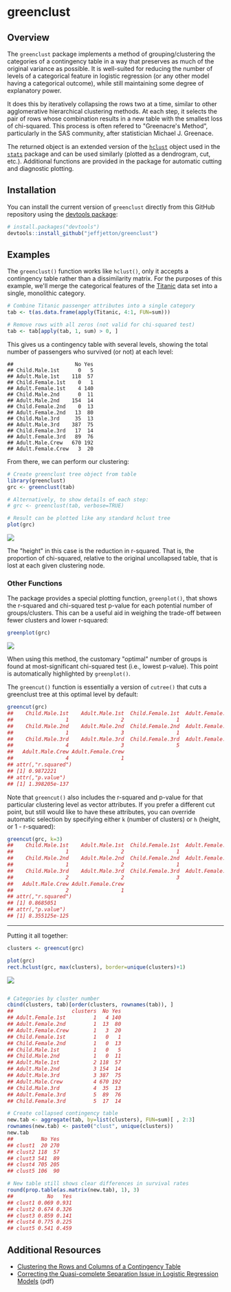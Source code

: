 
<!-- README.md is generated from README.Rmd. Please edit that file -->
greenclust
==========

Overview
--------

The `greenclust` package implements a method of grouping/clustering the categories of a contingency table in a way that preserves as much of the original variance as possible. It is well-suited for reducing the number of levels of a categorical feature in logistic regression (or any other model having a categorical outcome), while still maintaining some degree of explanatory power.

It does this by iteratively collapsing the rows two at a time, similar to other agglomerative hierarchical clustering methods. At each step, it selects the pair of rows whose combination results in a new table with the smallest loss of chi-squared. This process is often refered to "Greenacre's Method", particularly in the SAS community, after statistician Michael J. Greenace.

The returned object is an extended version of the [`hclust`](https://stat.ethz.ch/R-manual/R-devel/library/stats/html/hclust.html) object used in the [`stats`](https://stat.ethz.ch/R-manual/R-devel/library/stats/html/stats-package.html) package and can be used similarly (plotted as a dendrogram, cut, etc.). Additional functions are provided in the package for automatic cutting and diagnostic plotting.

Installation
------------

You can install the current version of `greenclust` directly from this GitHub repository using the [devtools package](https://www.rstudio.com/products/rpackages/devtools/):

``` r
# install.packages("devtools")
devtools::install_github("jeffjetton/greenclust")
```

Examples
--------

The `greenclust()` function works like `hclust()`, only it accepts a contingency table rather than a dissimilarity matrix. For the purposes of this example, we'll merge the categorical features of the [Titanic](https://stat.ethz.ch/R-manual/R-devel/library/datasets/html/Titanic.html) data set into a single, monolithic category.

``` r
# Combine Titanic passenger attributes into a single category
tab <- t(as.data.frame(apply(Titanic, 4:1, FUN=sum)))

# Remove rows with all zeros (not valid for chi-squared test)
tab <- tab[apply(tab, 1, sum) > 0, ]
```

This gives us a contingency table with several levels, showing the total number of passengers who survived (or not) at each level:

    ##                    No Yes
    ## Child.Male.1st      0   5
    ## Adult.Male.1st    118  57
    ## Child.Female.1st    0   1
    ## Adult.Female.1st    4 140
    ## Child.Male.2nd      0  11
    ## Adult.Male.2nd    154  14
    ## Child.Female.2nd    0  13
    ## Adult.Female.2nd   13  80
    ## Child.Male.3rd     35  13
    ## Adult.Male.3rd    387  75
    ## Child.Female.3rd   17  14
    ## Adult.Female.3rd   89  76
    ## Adult.Male.Crew   670 192
    ## Adult.Female.Crew   3  20

From there, we can perform our clustering:

``` r
# Create greenclust tree object from table
library(greenclust)
grc <- greenclust(tab)

# Alternatively, to show details of each step:
# grc <- greenclust(tab, verbose=TRUE)

# Result can be plotted like any standard hclust tree
plot(grc)
```

![](man/figures/README-example_clusterplot_1-1.png)

The "height" in this case is the reduction in r-squared. That is, the proportion of chi-squared, relative to the original uncollapsed table, that is lost at each given clustering node.

### Other Functions

The package provides a special plotting function, `greenplot()`, that shows the r-squared and chi-squared test p-value for each potential number of groups/clusters. This can be a useful aid in weighing the trade-off between fewer clusters and lower r-squared:

``` r
greenplot(grc)
```

![](man/figures/README-example_greenplot-1.png)

When using this method, the customary "optimal" number of groups is found at most-significant chi-squared test (i.e., lowest p-value). This point is automatically highlighted by `greenplot()`.

The `greencut()` function is essentially a version of `cutree()` that cuts a greenclust tree at this optimal level by default:

``` r
greencut(grc)
##    Child.Male.1st    Adult.Male.1st  Child.Female.1st  Adult.Female.1st 
##                 1                 2                 1                 1 
##    Child.Male.2nd    Adult.Male.2nd  Child.Female.2nd  Adult.Female.2nd 
##                 1                 3                 1                 1 
##    Child.Male.3rd    Adult.Male.3rd  Child.Female.3rd  Adult.Female.3rd 
##                 4                 3                 5                 5 
##   Adult.Male.Crew Adult.Female.Crew 
##                 4                 1 
## attr(,"r.squared")
## [1] 0.9872221
## attr(,"p.value")
## [1] 1.398205e-137
```

Note that `greencut()` also includes the r-squared and p-value for that particular clustering level as vector attributes. If you prefer a different cut point, but still would like to have these attributes, you can override automatic selection by specifying either `k` (number of clusters) or `h` (height, or 1 - r-squared):

``` r
greencut(grc, k=3)
##    Child.Male.1st    Adult.Male.1st  Child.Female.1st  Adult.Female.1st 
##                 1                 2                 1                 1 
##    Child.Male.2nd    Adult.Male.2nd  Child.Female.2nd  Adult.Female.2nd 
##                 1                 2                 1                 1 
##    Child.Male.3rd    Adult.Male.3rd  Child.Female.3rd  Adult.Female.3rd 
##                 2                 2                 3                 3 
##   Adult.Male.Crew Adult.Female.Crew 
##                 2                 1 
## attr(,"r.squared")
## [1] 0.8685051
## attr(,"p.value")
## [1] 8.355125e-125
```

------------------------------------------------------------------------

Putting it all together:

``` r
clusters <- greencut(grc)

plot(grc)
rect.hclust(grc, max(clusters), border=unique(clusters)+1)
```

![](man/figures/README-example_clusterplot2-1.png)

``` r

# Categories by cluster number
cbind(clusters, tab)[order(clusters, rownames(tab)), ]
##                   clusters  No Yes
## Adult.Female.1st         1   4 140
## Adult.Female.2nd         1  13  80
## Adult.Female.Crew        1   3  20
## Child.Female.1st         1   0   1
## Child.Female.2nd         1   0  13
## Child.Male.1st           1   0   5
## Child.Male.2nd           1   0  11
## Adult.Male.1st           2 118  57
## Adult.Male.2nd           3 154  14
## Adult.Male.3rd           3 387  75
## Adult.Male.Crew          4 670 192
## Child.Male.3rd           4  35  13
## Adult.Female.3rd         5  89  76
## Child.Female.3rd         5  17  14

# Create collapsed contingency table
new.tab <- aggregate(tab, by=list(clusters), FUN=sum)[ , 2:3]
rownames(new.tab) <- paste0("clust", unique(clusters))
new.tab
##         No Yes
## clust1  20 270
## clust2 118  57
## clust3 541  89
## clust4 705 205
## clust5 106  90

# New table still shows clear differences in survival rates
round(prop.table(as.matrix(new.tab), 1), 3)
##           No   Yes
## clust1 0.069 0.931
## clust2 0.674 0.326
## clust3 0.859 0.141
## clust4 0.775 0.225
## clust5 0.541 0.459
```

Additional Resources
--------------------

-   [Clustering the Rows and Columns of a Contingency Table](https://doi.org/10.1007/BF01901670)
-   [Correcting the Quasi-complete Separation Issue in Logistic Regression Models](https://pdfs.semanticscholar.org/bbb0/2b26cf6a1628b27ddef70a83b92962d6dce2.pdf) (pdf)

